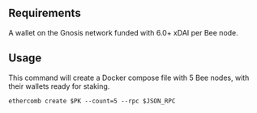 ## Requirements

A wallet on the Gnosis network funded with 6.0+ xDAI per Bee node.

## Usage

This command will create a Docker compose file with 5 Bee nodes, with their wallets ready for staking.

```
ethercomb create $PK --count=5 --rpc $JSON_RPC
```
